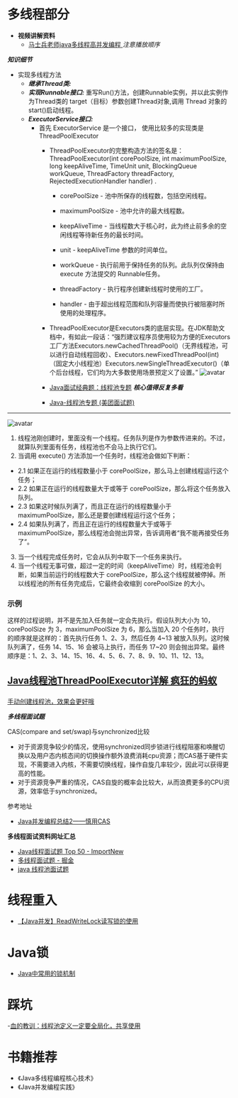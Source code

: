 # 多线程部分

- **视频讲解资料**
   - [马士兵老师java多线程高并发编程
](https://www.bilibili.com/video/av33688545) *注意播放顺序*


***知识细节***



- 实现多线程方法
   - ***继承Thread类:*** 
   - ***实现Runnable接口:*** 重写Run()方法，创建Runnable实例，并以此实例作为Thread类的 target（目标）参数创建Thread对象,调用 Thread 对象的start()启动线程。
   - ***ExecutorService接口:*** 
      - 首先 ExecutorService 是一个接口， 使用比较多的实现类是 ThreadPoolExecutor
         - ThreadPoolExecutor的完整构造方法的签名是：ThreadPoolExecutor(int corePoolSize, int maximumPoolSize, long keepAliveTime, TimeUnit unit, BlockingQueue<Runnable> workQueue, ThreadFactory threadFactory, RejectedExecutionHandler handler) .

              - corePoolSize - 池中所保存的线程数，包括空闲线程。

              - maximumPoolSize - 池中允许的最大线程数。

              - keepAliveTime - 当线程数大于核心时，此为终止前多余的空闲线程等待新任务的最长时间。

              - unit - keepAliveTime 参数的时间单位。
       
              - workQueue - 执行前用于保持任务的队列。此队列仅保持由 execute 方法提交的 Runnable任务。

              - threadFactory - 执行程序创建新线程时使用的工厂。

              - handler - 由于超出线程范围和队列容量而使执行被阻塞时所使用的处理程序。

         - ThreadPoolExecutor是Executors类的底层实现。在JDK帮助文档中，有如此一段话：“强烈建议程序员使用较为方便的Executors工厂方法Executors.newCachedThreadPool()（无界线程池，可以进行自动线程回收）、Executors.newFixedThreadPool(int)（固定大小线程池）Executors.newSingleThreadExecutor()（单个后台线程，它们均为大多数使用场景预定义了设置。”
![avatar](https://github.com/sanwancoder/it_study_lib/blob/master/images/ThreadPoolExecutor%E6%89%A7%E8%A1%8C%E7%9A%84%E7%AD%96%E7%95%A5.png?raw=true)

         - [Java面试经典题：线程池专题](https://juejin.im/post/5b3cf259e51d45194e0b7204) ***核心值得反复多看***
         - [Java-线程池专题 (美团面试题)](https://www.cnblogs.com/aspirant/p/6920418.html)

---

![avatar](https://github.com/sanwancoder/it_study_lib/blob/master/images/ThreadPoolExecutor.jpg?raw=true)

1. 线程池刚创建时，里面没有一个线程。任务队列是作为参数传进来的。不过，就算队列里面有任务，线程池也不会马上执行它们。
2. 当调用 execute() 方法添加一个任务时，线程池会做如下判断：
  - 2.1 如果正在运行的线程数量小于 corePoolSize，那么马上创建线程运行这个任务；
  - 2.2 如果正在运行的线程数量大于或等于 corePoolSize，那么将这个任务放入队列。
  - 2.3 如果这时候队列满了，而且正在运行的线程数量小于 maximumPoolSize，那么还是要创建线程运行这个任务；
  - 2.4 如果队列满了，而且正在运行的线程数量大于或等于 maximumPoolSize，那么线程池会抛出异常，告诉调用者“我不能再接受任务了”。
3. 当一个线程完成任务时，它会从队列中取下一个任务来执行。
4. 当一个线程无事可做，超过一定的时间（keepAliveTime）时，线程池会判断，如果当前运行的线程数大于 corePoolSize，那么这个线程就被停掉。所以线程池的所有任务完成后，它最终会收缩到 corePoolSize 的大小。

### 示例

这样的过程说明，并不是先加入任务就一定会先执行。假设队列大小为 10，corePoolSize 为 3，maximumPoolSize 为 6，那么当加入 20 个任务时，执行的顺序就是这样的：首先执行任务 1、2、3，然后任务 4~13 被放入队列。这时候队列满了，任务 14、15、16 会被马上执行，而任务 17~20 则会抛出异常。最终顺序是：1、2、3、14、15、16、4、5、6、7、8、9、10、11、12、13。

[Java线程池ThreadPoolExecutor详解 疯狂的蚂蚁](http://www.crazyant.net/2124.html)
---

### 
[手动创建线程池，效果会更好哦](https://blog.csdn.net/w605283073/article/details/80259493)

***多线程面试题***


CAS(compare and set/swap)与synchronized比较

- 对于资源竞争较少的情况，使用synchronized同步锁进行线程阻塞和唤醒切换以及用户态内核态间的切换操作额外浪费消耗cpu资源；而CAS基于硬件实现，不需要进入内核，不需要切换线程，操作自旋几率较少，因此可以获得更高的性能。
- 对于资源竞争严重的情况，CAS自旋的概率会比较大，从而浪费更多的CPU资源，效率低于synchronized。

参考地址

- [Java并发编程总结2——慎用CAS](https://www.cnblogs.com/everSeeker/p/5569414.html)

**多线程面试资料网址汇总**

   - [Java线程面试题 Top 50 - ImportNew](http://www.importnew.com/12773.html)
   - [多线程面试题 - 掘金](https://juejin.im/post/5b010a016fb9a07a99191ff7)
   - [java 线程池面试题](https://blog.csdn.net/ht99582/article/details/19567495)






# 线程重入
- [【Java并发】ReadWriteLock读写锁的使用](https://www.jianshu.com/p/9cd5212c8841)


# Java锁
- [Java中常用的锁机制](https://blog.csdn.net/u010648018/article/details/79750608)


# 踩坑
-[血的教训：线程池定义一定要全局化，共享使用](https://wangxin.io/2018/10/05/concurrent/analysis_of_thread_pool_error_usage/)


# 书籍推荐
  - 《Java多线程编程核心技术》
  - 《Java并发编程实践》

